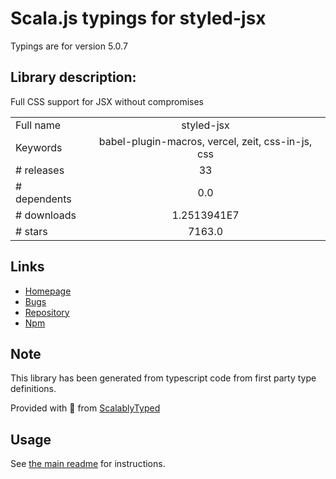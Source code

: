 
# Scala.js typings for styled-jsx

Typings are for version 5.0.7

## Library description:
Full CSS support for JSX without compromises

|                    |                 |
| ------------------ | :-------------: |
| Full name          | styled-jsx |
| Keywords           | babel-plugin-macros, vercel, zeit, css-in-js, css |
| # releases         | 33 |
| # dependents       | 0.0 |
| # downloads        | 1.2513941E7 |
| # stars            | 7163.0 |

## Links
- [Homepage](https://github.com/vercel/styled-jsx#readme)
- [Bugs](https://github.com/vercel/styled-jsx/issues)
- [Repository](https://github.com/vercel/styled-jsx)
- [Npm](https://www.npmjs.com/package/styled-jsx)
    


## Note
This library has been generated from typescript code from first party type definitions.

Provided with :purple_heart: from [ScalablyTyped](https://github.com/oyvindberg/ScalablyTyped)

## Usage
See [the main readme](../../readme.md) for instructions.


